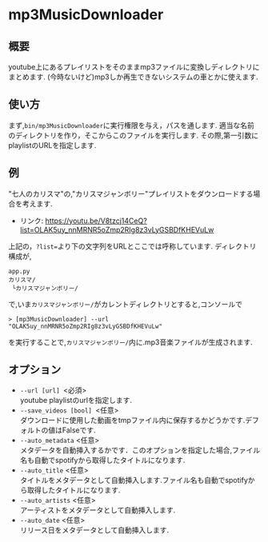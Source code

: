 # mp3MusicDownloader

## 概要
youtube上にあるプレイリストをそのままmp3ファイルに変換しディレクトリにまとめます.
(今時ないけど)mp3しか再生できないシステムの車とかに使えます.

## 使い方
まず,`bin/mp3MusicDownloader`に実行権限を与え，パスを通します.
適当な名前のディレクトリを作り，そこからこのファイルを実行します.
その際,第一引数にplaylistのURLを指定します.

## 例
"七人のカリスマ"の,"カリスマジャンボリー"プレイリストをダウンロードする場合を考えます. <br>
- リンク: https://youtu.be/V8tzcj14CeQ?list=OLAK5uy_nnMRNR5oZmp2RIg8z3vLyGSBDfKHEVuLw <br>

上記の，`?list=`より下の文字列をURLとここでは呼称しています.
ディレクトリ構成が,

```
app.py
カリスマ/
 └カリスマジャンボリー/
```

で,いま`カリスマジャンボリー/`がカレントディレクトリとすると,コンソールで

```
> [mp3MusicDownloader] --url "OLAK5uy_nnMRNR5oZmp2RIg8z3vLyGSBDfKHEVuLw"

```
を実行することで,`カリスマジャンボリー/`内に.mp3音楽ファイルが生成されます.

## オプション
- `--url [url] `<必須> <br>
youtube playlistのurlを指定します.
- `--save_videos [bool] `<任意> <br>
ダウンロードに使用した動画をtmpファイル内に保存するかどうかです.デフォルトの値はFalseです.
- `--auto_metadata` <任意> <br>
メタデータを自動挿入するかです．このオプションを指定した場合,ファイル名も自動でspotifyから取得したタイトルになります.
- `--auto_title` <任意> <br>
タイトルをメタデータとして自動挿入します.ファイル名も自動でspotifyから取得したタイトルになります.
- `--auto_artists` <任意> <br>
アーティストをメタデータとして自動挿入します.
- `--auto_date` <任意> <br>
リリース日をメタデータとして自動挿入します.
